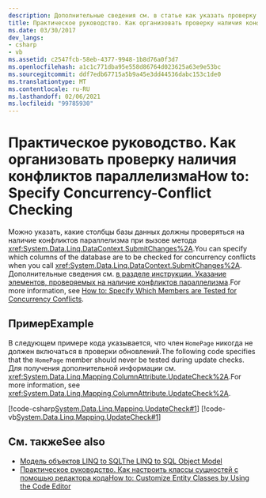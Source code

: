 ```yaml
---
description: Дополнительные сведения см. в статье как указать проверку Concurrency-Conflict
title: Практическое руководство. Как организовать проверку наличия конфликтов параллелизма
ms.date: 03/30/2017
dev_langs:
- csharp
- vb
ms.assetid: c2547fcb-58eb-4377-9948-1b8d76a0f3d7
ms.openlocfilehash: a1c1c771dba95e558d86764d023625a63e9e53bc
ms.sourcegitcommit: ddf7edb67715a5b9a45e3dd44536dabc153c1de0
ms.translationtype: MT
ms.contentlocale: ru-RU
ms.lasthandoff: 02/06/2021
ms.locfileid: "99785930"
---
```

# <a name="how-to-specify-concurrency-conflict-checking"></a><span data-ttu-id="b09f8-103">Практическое руководство. Как организовать проверку наличия конфликтов параллелизма</span><span class="sxs-lookup"><span data-stu-id="b09f8-103">How to: Specify Concurrency-Conflict Checking</span></span>

<span data-ttu-id="b09f8-104">Можно указать, какие столбцы базы данных должны проверяться на наличие конфликтов параллелизма при вызове метода <xref:System.Data.Linq.DataContext.SubmitChanges%2A>.</span><span class="sxs-lookup"><span data-stu-id="b09f8-104">You can specify which columns of the database are to be checked for concurrency conflicts when you call <xref:System.Data.Linq.DataContext.SubmitChanges%2A>.</span></span> <span data-ttu-id="b09f8-105">Дополнительные сведения см. [в разделе инструкции. Указание элементов, проверяемых на наличие конфликтов параллелизма](how-to-specify-which-members-are-tested-for-concurrency-conflicts.md).</span><span class="sxs-lookup"><span data-stu-id="b09f8-105">For more information, see [How to: Specify Which Members are Tested for Concurrency Conflicts](how-to-specify-which-members-are-tested-for-concurrency-conflicts.md).</span></span>  
  
## <a name="example"></a><span data-ttu-id="b09f8-106">Пример</span><span class="sxs-lookup"><span data-stu-id="b09f8-106">Example</span></span>  

 <span data-ttu-id="b09f8-107">В следующем примере кода указывается, что член `HomePage` никогда не должен включаться в проверки обновлений.</span><span class="sxs-lookup"><span data-stu-id="b09f8-107">The following code specifies that the `HomePage` member should never be tested during update checks.</span></span> <span data-ttu-id="b09f8-108">Для получения дополнительной информации см. <xref:System.Data.Linq.Mapping.ColumnAttribute.UpdateCheck%2A>.</span><span class="sxs-lookup"><span data-stu-id="b09f8-108">For more information, see <xref:System.Data.Linq.Mapping.ColumnAttribute.UpdateCheck%2A>.</span></span>  
  
 [!code-csharp[System.Data.Linq.Mapping.UpdateCheck#1](../../../../../../samples/snippets/csharp/VS_Snippets_Data/system.data.linq.mapping.updatecheck/cs/northwind.cs#1)]
 [!code-vb[System.Data.Linq.Mapping.UpdateCheck#1](../../../../../../samples/snippets/visualbasic/VS_Snippets_Data/system.data.linq.mapping.updatecheck/vb/northwind.vb#1)]  
  
## <a name="see-also"></a><span data-ttu-id="b09f8-109">См. также</span><span class="sxs-lookup"><span data-stu-id="b09f8-109">See also</span></span>

- [<span data-ttu-id="b09f8-110">Модель объектов LINQ to SQL</span><span class="sxs-lookup"><span data-stu-id="b09f8-110">The LINQ to SQL Object Model</span></span>](the-linq-to-sql-object-model.md)
- [<span data-ttu-id="b09f8-111">Практическое руководство. Как настроить классы сущностей с помощью редактора кода</span><span class="sxs-lookup"><span data-stu-id="b09f8-111">How to: Customize Entity Classes by Using the Code Editor</span></span>](how-to-customize-entity-classes-by-using-the-code-editor.md)
